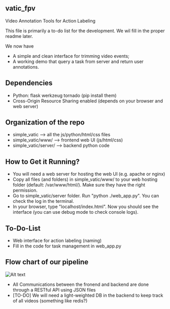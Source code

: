 ## vatic_fpv
Video Annotation Tools for Action Labeling

This file is primarily a to-do list for the development. We wil fill in the proper readme later.

We now have
* A simple and clean interface for trimming video events;
* A working demo that query a task from server and return user annotations. 

## Dependencies

* Python: flask werkzeug tornado (pip install them)
* Cross-Origin Resource Sharing enabled (depends on your browser and web server)

## Organization of the repo

* simple_vatic --> all the js/python/html/css files
* simple_vatic/www/ --> frontend web UI (js/html/css)
* simple_vatic/server/ --> backend python code

## How to Get it Running?

* You will need a web server for hosting the web UI (e.g. apache or nginx)
* Copy all files (and folders) in simple_vatic/www/ to your web hosting folder (default: /var/www/html/). Make sure they have the right permission.
* Go to simple_vatic/server folder. Run "python ./web_app.py". You can check the log in the terminal.
* In your browser, type "localhost/index.html". Now you should see the interface (you can use debug mode to check console logs). 

## To-Do-List

* Web interface for action labeling (naming)
* Fill in the code for task management in web_app.py

## Flow chart of our pipeline

![Alt text](http://webshare.ipat.gatech.edu/coc-rim-wall-lab/web/yli440/web_diagram.svg)

* All Communications between the fronend and backend are done through a RESTful API using JSON files
* [TO-DO] We will need a light-weighted DB in the backend to keep track of all videos (something like redis?) 